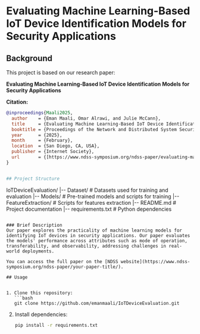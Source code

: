 # Evaluating Machine Learning-Based IoT Device Identification Models for Security Applications

## Background

This project is based on our research paper:

**Evaluating Machine Learning-Based IoT Device Identification Models for Security Applications**

**Citation:**

```bibtex
@inproceedings{Maali2025,
  author    = {Eman Maali, Omar Alrawi, and Julie McCann},
  title     = {Evaluating Machine Learning-Based IoT Device Identification Models for Security Applications},
  booktitle = {Proceedings of the Network and Distributed System Security Symposium (NDSS)},
  year      = {2025},
  month     = {February},
  location  = {San Diego, CA, USA},
  publisher = {Internet Society},
  url       = {[https://www.ndss-symposium.org/ndss-paper/evaluating-machine-learning-based-iot-device-identification-models-for-security-applications/]}
}


## Project Structure
```
IoTDeviceEvaluation/
|-- Dataset/                        # Datasets used for training and evaluation
|-- Models/                         # Pre-trained models and scripts for training
|-- FeatureExtraction/              # Scripts for features extraction
|-- README.md                       # Project documentation
|-- requirements.txt                # Python dependencies
```

### Brief Description
Our paper explores the practicality of machine learning models for identifying IoT devices in security applications. Our paper evaluates the models' performance across attributes such as mode of operation, transferability, and observability, addressing challenges in real-world deployments. 

You can access the full paper on the [NDSS website](https://www.ndss-symposium.org/ndss-paper/your-paper-title/).

## Usage


1. Clone this repository:
   ```bash
   git clone https://github.com/emanmaali/IoTDeviceEvaluation.git
   ```

2. Install dependencies:
   ```bash
   pip install -r requirements.txt
   ```
